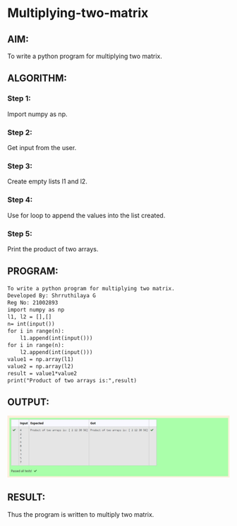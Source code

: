 # Multiplying-two-matrix

## AIM:
To write a python program for multiplying two matrix.

## ALGORITHM:

### Step 1:
Import numpy as np.
### Step 2:
Get input from the user.
### Step 3:
Create empty lists l1 and l2.
### Step 4:
Use for loop to append the values into the list created.
### Step 5:
Print the product of two arrays.
## PROGRAM: 
~~~
To write a python program for multiplying two matrix.
Developed By: Shrruthilaya G
Reg No: 21002893
import numpy as np
l1, l2 = [],[]
n= int(input())
for i in range(n):
    l1.append(int(input()))
for i in range(n):
    l2.append(int(input()))
value1 = np.array(l1)
value2 = np.array(l2)
result = value1*value2
print("Product of two arrays is:",result)
~~~

## OUTPUT:
![output](multiplying2array.jpg)

## RESULT:
Thus the program is written to multiply two matrix.
